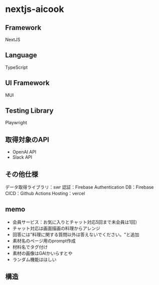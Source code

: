 # nextjs-aicook

## Framework
  NextJS
## Language
  TypeScript

## UI Framework
  MUI

## Testing Library
  Playwright

## 取得対象のAPI
* OpenAI API
* Slack API

## その他仕様
データ取得ライブラリ：swr
認証：Firebase Authentication
DB：Firebase
CICD：Github Actions
Hosting：vercel

## memo
* 会員サービス：お気に入りとチャット対応5回まで未会員は1回）
* チャット対応は画面描画の料理からアレンジ
* 回答には"料理に関する質問以外は答えないでください。"と追加
* 素材名のページ用のprompt作成
* 材料名でタグ付け
* 素材の画像はGAIかいらすとや
* ランダム機能はほしい


## 構造
